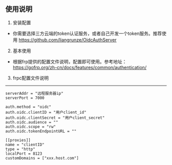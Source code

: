 ## 使用说明
1. 安装配置
- 你需要选择三方云端的token认证服务，或者自己开发一个token服务。推荐使用 https://github.com/liangrunze/OidcAuthServer

2. 基本使用
- 根据frp提供的配置文件说明，配置即可使用。参考地址：https://gofrp.org/zh-cn/docs/features/common/authentication/

3. frpc配置文件说明  
---
    serverAddr = "远程服务器ip"
    serverPort = 7000

    auth.method = "oidc"
    auth.oidc.clientID = "用户client_id"
    auth.oidc.clientSecret = "用户client_secret"
    auth.oidc.audience = ""
    auth.oidc.scope = "rw"
    auth.oidc.tokenEndpointURL = ""

    [[proxies]]
    name = "clientID"
    type = "http"
    localPort = 8123
    customDomains = ["xxx.host.com"]
